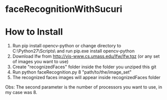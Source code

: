 # faceRecognitionWithSucuri

# How to Install

1) Run pip install opencv-python or change directory to C:\Python27\Scripts\ and run pip.exe install opencv-python
2) Download lfw from http://vis-www.cs.umass.edu/lfw/lfw.tgz (or any set of images you want to use)
3) Create "recognizedFaces" folder inside the folder you unziped this git
4) Run python faceRecognition.py 8 "path/to/the/image_set"
5) The recognized faces images will appear inside recognizedFaces folder

Obs:
The second parameter is the number of processors you want to use, in my case was 8.

